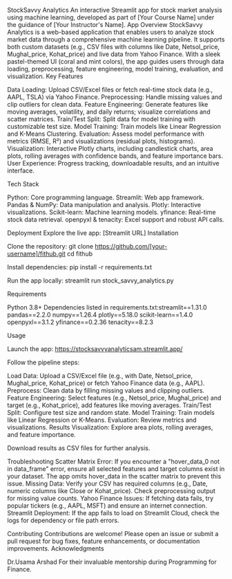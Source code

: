 StockSavvy Analytics
An interactive Streamlit app for stock market analysis using machine learning, developed as part of [Your Course Name] under the guidance of [Your Instructor's Name].
App Overview
StockSavvy Analytics is a web-based application that enables users to analyze stock market data through a comprehensive machine learning pipeline. It supports both custom datasets (e.g., CSV files with columns like Date, Netsol_price, Mughal_price, Kohat_price) and live data from Yahoo Finance. With a sleek pastel-themed UI (coral and mint colors), the app guides users through data loading, preprocessing, feature engineering, model training, evaluation, and visualization.
Key Features

Data Loading: Upload CSV/Excel files or fetch real-time stock data (e.g., AAPL, TSLA) via Yahoo Finance.
Preprocessing: Handle missing values and clip outliers for clean data.
Feature Engineering: Generate features like moving averages, volatility, and daily returns; visualize correlations and scatter matrices.
Train/Test Split: Split data for model training with customizable test size.
Model Training: Train models like Linear Regression and K-Means Clustering.
Evaluation: Assess model performance with metrics (RMSE, R²) and visualizations (residual plots, histograms).
Visualization: Interactive Plotly charts, including candlestick charts, area plots, rolling averages with confidence bands, and feature importance bars.
User Experience: Progress tracking, downloadable results, and an intuitive interface.

Tech Stack

Python: Core programming language.
Streamlit: Web app framework.
Pandas & NumPy: Data manipulation and analysis.
Plotly: Interactive visualizations.
Scikit-learn: Machine learning models.
yfinance: Real-time stock data retrieval.
openpyxl & tenacity: Excel support and robust API calls.

Deployment
Explore the live app: [Streamlit URL]
Installation

Clone the repository:
git clone https://github.com/[your-username]/fithub.git
cd fithub


Install dependencies:
pip install -r requirements.txt


Run the app locally:
streamlit run stock_savvy_analytics.py



Requirements

Python 3.8+
Dependencies listed in requirements.txt:streamlit==1.31.0
pandas==2.2.0
numpy==1.26.4
plotly==5.18.0
scikit-learn==1.4.0
openpyxl==3.1.2
yfinance==0.2.36
tenacity==8.2.3



Usage

Launch the app:
https://stocksavvyanalyticsam.streamlit.app/


Follow the pipeline steps:

Load Data: Upload a CSV/Excel file (e.g., with Date, Netsol_price, Mughal_price, Kohat_price) or fetch Yahoo Finance data (e.g., AAPL).
Preprocess: Clean data by filling missing values and clipping outliers.
Feature Engineering: Select features (e.g., Netsol_price, Mughal_price) and target (e.g., Kohat_price), add features like moving averages.
Train/Test Split: Configure test size and random state.
Model Training: Train models like Linear Regression or K-Means.
Evaluation: Review metrics and visualizations.
Results Visualization: Explore area plots, rolling averages, and feature importance.

Download results as CSV files for further analysis.


Troubleshooting
Scatter Matrix Error: If you encounter a "hover_data_0 not in data_frame" error, ensure all selected features and target columns exist in your dataset. The app omits hover_data in the scatter matrix to prevent this issue.
Missing Data: Verify your CSV has required columns (e.g., Date, numeric columns like Close or Kohat_price). Check preprocessing output for missing value counts.
Yahoo Finance Issues: If fetching data fails, try popular tickers (e.g., AAPL, MSFT) and ensure an internet connection.
Streamlit Deployment: If the app fails to load on Streamlit Cloud, check the logs for dependency or file path errors.

Contributing
Contributions are welcome! Please open an issue or submit a pull request for bug fixes, feature enhancements, or documentation improvements.
Acknowledgments

Dr.Usama Arshad For their invaluable mentorship during Programming for Finance.


